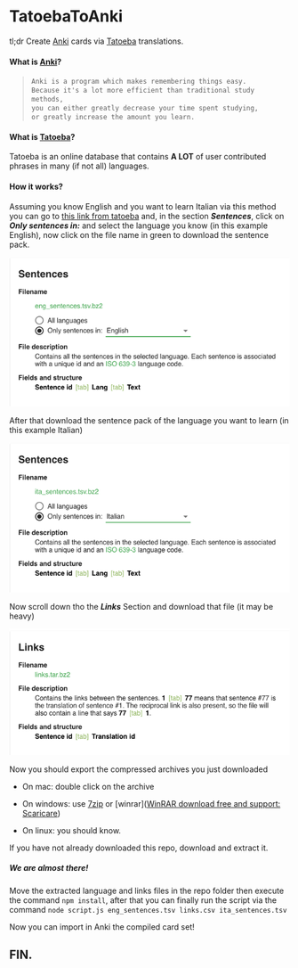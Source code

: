 # TatoebaToAnki

tl;dr Create [Anki](https://ankiweb.net) cards via [Tatoeba](https://tatoeba.org/) translations.

#### What is [Anki](https://ankiweb.net)?

> ```textile
> Anki is a program which makes remembering things easy.
> Because it's a lot more efficient than traditional study methods,
> you can either greatly decrease your time spent studying,
> or greatly increase the amount you learn.
> ```

#### What is [Tatoeba](https://tatoeba.org/)?

Tatoeba is an online database that contains **A LOT** of user contributed phrases in many (if not all) languages.

#### How it works?

Assuming you know English and you want to learn Italian via this method you can go to [this link from tatoeba](https://tatoeba.org/eng/downloads) and, in the section *__Sentences__*, click on *__Only sentences in:__* and select the language you know (in this example English), now click on the file name in green to download the sentence pack.

![tatoeba download english sentences](./Images/tatoeba_dwnld_eng.png)

After that download the sentence pack of the language you want to learn (in this example Italian)

![tatoeba download italian sentences](./Images/tatoeba_dwnld_ita.png)

Now scroll down tho the *__Links__* Section and download that file (it may be heavy)

![tatoeba download phrase links](./Images/tatoeba_dwnld_links.png)

Now you should export the compressed archives you just downloaded

- On mac: double click on the archive

- On windows: use [7zip](https://www.7-zip.org/download.html) or [winrar]([WinRAR download free and support: Scaricare](https://www.win-rar.com/download.html))

- On linux: you should know.

If you have not already downloaded this repo, download and extract it.

##### We are almost there!

Move the extracted language and links files in the repo folder then execute the command ```npm install```, after that you can finally run the script via the command ```node script.js eng_sentences.tsv links.csv ita_sentences.tsv```

Now you can import in Anki the compiled card set!

## FIN.
